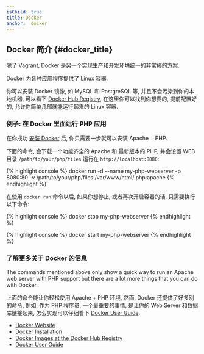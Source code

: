 ```yaml
---
isChild: true
title: Docker
anchor:  docker
---
```


## Docker 简介 {#docker_title}

除了 Vagrant, Docker 是另一个实现生产和开发环境统一的非常棒的方案. 

Docker 为各种应用程序提供了 Linux 容器. 

你可以安装 Docker 镜像, 如 MySQL 和 PostgreSQL 等, 并且不会污染到你的本地机器, 可以看下 [Docker Hub Registry][docker-hub], 在这里你可以找到你想要的, 提前配置好的, 允许你简单几部就能运行起来的 Linux 容器. 

### 例子: 在 Docker 里面运行 PHP 应用

在你成功 [安装 Docker][docker-install] 后, 你只需要一步就可以安装 Apache + PHP.

下面的命令, 会下载一个功能齐全的 Apache 和 最新版本的 PHP, 并会设置 WEB 目录 `/path/to/your/php/files` 运行在 `http://localhost:8080`:

{% highlight console %}
docker run -d --name my-php-webserver -p 8080:80 -v /path/to/your/php/files:/var/www/html/ php:apache
{% endhighlight %}

在使用 `docker run` 命令以后, 如果你想停止, 或者再次开启容器的话, 只需要执行以下命令: 

{% highlight console %}
docker stop my-php-webserver
{% endhighlight %}

{% highlight console %}
docker start my-php-webserver
{% endhighlight %}

### 了解更多关于 Docker 的信息

The commands mentioned above only show a quick way to run an Apache web server with PHP support but there are a lot
more things that you can do with Docker. 

上面的命令能让你轻松使用 Apache + PHP 环境, 然而, Docker 还提供了好多别的命令, 例如, 作为 PHP 程序员, 一个最重要的事情, 是让你的 Web Server 和数据库链接起来, 怎么实现可以仔细看下 [Docker User Guide][docker-doc].

* [Docker Website][Docker]
* [Docker Installation][docker-install]
* [Docker Images at the Docker Hub Registry][docker-hub]
* [Docker User Guide][docker-doc]


[Docker]: http://docker.com/
[docker-hub]: https://registry.hub.docker.com/
[docker-install]: https://docs.docker.com/installation/
[docker-doc]: https://docs.docker.com/userguide/

